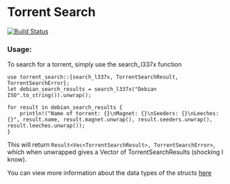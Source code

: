 # Torrent Search
[![Build Status](https://travis-ci.com/billyb2/torrent-search-rs.svg?branch=main)](https://travis-ci.com/billyb2/torrent-search-rs)

### Usage:
To search for a torrent, simply use the search_l337x function

 ```
 use torrent_search::{search_l337x, TorrentSearchResult, TorrentSearchError};
 let debian_search_results = search_l337x("Debian ISO".to_string()).unwrap();

 for result in debian_search_results {
     println!("Name of torrent: {}\nMagnet: {}\nSeeders: {}\nLeeches: {}", result.name, result.magnet.unwrap(), result.seeders.unwrap(), result.leeches.unwrap());
 }

 ```

This will return `Result<Vec<TorrentSearchResult>, TorrentSearchError>`, which when unwrapped
gives a Vector of TorrentSearchResults (shocking I know).

You can view more information about the data types of the structs [here](https://docs.rs/torrent_search/0.1.0/torrent_search/struct.TorrentSearchResult.html)
